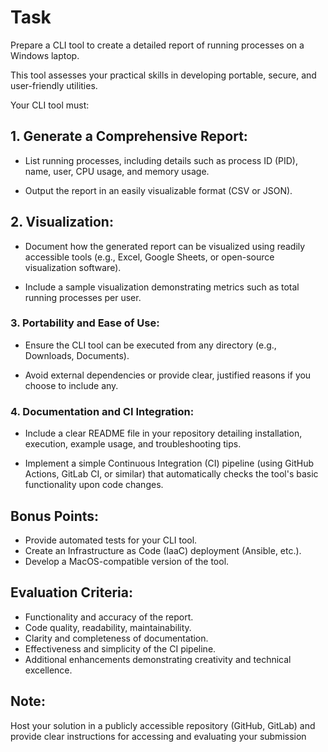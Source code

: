 # Task

Prepare a CLI tool to create a detailed report of running processes on a Windows laptop.  

This tool assesses your practical skills in developing portable, secure, and user-friendly
utilities.

Your CLI tool must:

## 1. Generate a Comprehensive Report:

- List running processes, including details such as process ID (PID), name,
user, CPU usage, and memory usage.

- Output the report in an easily visualizable format (CSV or JSON).

## 2. Visualization:

- Document how the generated report can be visualized using readily
accessible tools (e.g., Excel, Google Sheets, or open-source visualization
software).

- Include a sample visualization demonstrating metrics such as total
running processes per user.

### 3. Portability and Ease of Use:

- Ensure the CLI tool can be executed from any directory (e.g., Downloads,
Documents).

- Avoid external dependencies or provide clear, justified reasons if you
choose to include any.

### 4. Documentation and CI Integration:

- Include a clear README file in your repository detailing installation,
execution, example usage, and troubleshooting tips.

- Implement a simple Continuous Integration (CI) pipeline (using GitHub
Actions, GitLab CI, or similar) that automatically checks the tool's basic
functionality upon code changes.

## Bonus Points:

- Provide automated tests for your CLI tool.
- Create an Infrastructure as Code (IaaC) deployment (Ansible, etc.).
- Develop a MacOS-compatible version of the tool.

## Evaluation Criteria:

- Functionality and accuracy of the report.
- Code quality, readability, maintainability.
- Clarity and completeness of documentation.
- Effectiveness and simplicity of the CI pipeline.
- Additional enhancements demonstrating creativity and technical excellence.

## Note: 

Host your solution in a publicly accessible repository (GitHub, GitLab) and
provide clear instructions for accessing and evaluating your submission